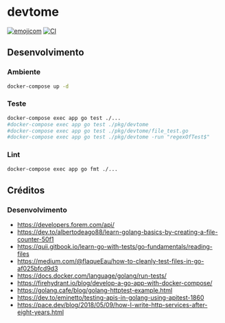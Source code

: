 # devtome

[![emojicom](https://img.shields.io/badge/emojicom-%F0%9F%90%9B%20%F0%9F%86%95%20%F0%9F%92%AF%20%F0%9F%91%AE%20%F0%9F%86%98%20%F0%9F%92%A4-%23fff)](http://neni.dev/emojicom) [![CI](https://github.com/nenitf/devtome/actions/workflows/ci.yml/badge.svg)](https://github.com/nenitf/devtome/actions/workflows/ci.yml)

## Desenvolvimento

### Ambiente

```sh
docker-compose up -d
```

### Teste

```sh
docker-compose exec app go test ./...
#docker-compose exec app go test ./pkg/devtome
#docker-compose exec app go test ./pkg/devtome/file_test.go
#docker-compose exec app go test ./pkg/devtome -run "regexOfTest$"
```

### Lint

```sh
docker-compose exec app go fmt ./...
```

## Créditos

### Desenvolvimento

- https://developers.forem.com/api/
- https://dev.to/albertodeago88/learn-golang-basics-by-creating-a-file-counter-50f1
- https://quii.gitbook.io/learn-go-with-tests/go-fundamentals/reading-files
- https://medium.com/@flaqueEau/how-to-cleanly-test-files-in-go-af025bfcd9d3
- https://docs.docker.com/language/golang/run-tests/
- https://firehydrant.io/blog/develop-a-go-app-with-docker-compose/
- https://golang.cafe/blog/golang-httptest-example.html
- https://dev.to/eminetto/testing-apis-in-golang-using-apitest-1860
- https://pace.dev/blog/2018/05/09/how-I-write-http-services-after-eight-years.html
